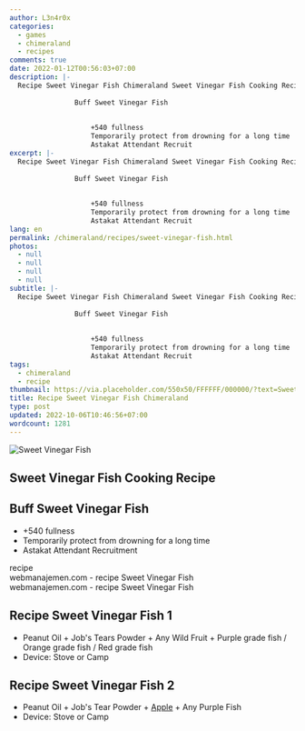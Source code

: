 ```yaml
---
author: L3n4r0x
categories:
  - games
  - chimeraland
  - recipes
comments: true
date: 2022-01-12T00:56:03+07:00
description: |-
  Recipe Sweet Vinegar Fish Chimeraland Sweet Vinegar Fish Cooking Recipe
                
                Buff Sweet Vinegar Fish
                
                  
                    +540 fullness
                    Temporarily protect from drowning for a long time
                    Astakat Attendant Recruit
excerpt: |-
  Recipe Sweet Vinegar Fish Chimeraland Sweet Vinegar Fish Cooking Recipe
                
                Buff Sweet Vinegar Fish
                
                  
                    +540 fullness
                    Temporarily protect from drowning for a long time
                    Astakat Attendant Recruit
lang: en
permalink: /chimeraland/recipes/sweet-vinegar-fish.html
photos:
  - null
  - null
  - null
  - null
subtitle: |-
  Recipe Sweet Vinegar Fish Chimeraland Sweet Vinegar Fish Cooking Recipe
                
                Buff Sweet Vinegar Fish
                
                  
                    +540 fullness
                    Temporarily protect from drowning for a long time
                    Astakat Attendant Recruit
tags:
  - chimeraland
  - recipe
thumbnail: https://via.placeholder.com/550x50/FFFFFF/000000/?text=Sweet Vinegar Fish
title: Recipe Sweet Vinegar Fish Chimeraland
type: post
updated: 2022-10-06T10:46:56+07:00
wordcount: 1281
---
```


<link
  rel="stylesheet"
  href="https://rawcdn.githack.com/dimaslanjaka/Web-Manajemen/870a349/css/bootstrap-5-3-0-alpha3-wrapper.css"
/>
<section id="bootstrap-wrapper">
  <div data-bs-theme="dark">
    <div class="card mb-2">
      <div class="card-body">
        <div class="row g-0">
          <div class="col-sm-4 position-relative mb-2">
            <img
              src="https://via.placeholder.com/600"
              class="card-img fit-cover w-100 h-100"
              alt="Sweet Vinegar Fish"
              data-fancybox="true"
            />
          </div>
          <div class="col-sm-8 mb-2">
            <div class="card-body">
              <div class="d-flex flex-row align-items-center mb-3">
                <h2 class="fs-5">Sweet Vinegar Fish Cooking Recipe</h2>
              </div>
              <h2 class="card-title fs-5">Buff Sweet Vinegar Fish</h2>
              <div class="card-text">
                <ul>
                  <li>+540 fullness</li>
                  <li>Temporarily protect from drowning for a long time</li>
                  <li>Astakat Attendant Recruitment</li>
                </ul>
              </div>
              <span class="badge rounded-pill">recipe</span>
            </div>
            <div class="card-footer text-end text-muted mt-auto">
              webmanajemen.com - recipe Sweet Vinegar Fish
            </div>
          </div>
        </div>
      </div>
      <div class="card-footer text-end text-muted">
        webmanajemen.com - recipe Sweet Vinegar Fish
      </div>
    </div>
    <div class="row mb-2">
      <div class="col-12 col-lg-6 recipe-item mb-2">
        <div class="card">
          <div class="card-body">
            <h2 class="card-title fs-5">Recipe Sweet Vinegar Fish 1</h2>
            <div class="card-text">
              <ul>
                <li>
                  Peanut Oil<span> + </span>Job&#x27;s Tears Powder<span>
                    + </span
                  >Any Wild Fruit<span> + </span>Purple grade fish<span>
                    / </span
                  >Orange grade fish<span> / </span>Red grade fish
                </li>
                <li>Device: Stove or Camp</li>
              </ul>
            </div>
          </div>
        </div>
      </div>
      <div class="col-12 col-lg-6 recipe-item mb-2">
        <div class="card">
          <div class="card-body">
            <h2 class="card-title fs-5">Recipe Sweet Vinegar Fish 2</h2>
            <div class="card-text">
              <ul>
                <li>
                  Peanut Oil<span> + </span>Job&#x27;s Tear Powder<span>
                    + </span
                  ><a
                    class="text-decoration-none text-primary"
                    href="/chimeraland/materials/apple.html"
                    >Apple</a
                  ><span> + </span>Any Purple Fish
                </li>
                <li>Device: Stove or Camp</li>
              </ul>
            </div>
          </div>
        </div>
      </div>
    </div>
  </div>
</section>